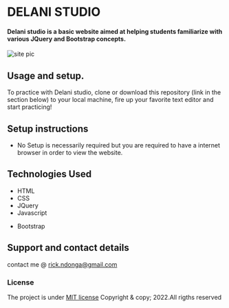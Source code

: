 # DELANI STUDIO
#### Delani studio is a basic website aimed at helping students familiarize with various JQuery and Bootstrap concepts.

<img src="de.png" alt="site pic">

## Usage and setup.
To practice with Delani studio, clone or download this repository (link in the section below) to your local machine, fire up your favorite text editor and start practicing!


## Setup instructions
*  No Setup is necessarily required but you are required to have a internet browser in order to view the website. 


## Technologies Used
* HTML
* CSS
* JQuery
* Javascript
+ Bootstrap

## Support and contact details
contact me @ rick.ndonga@gmail.com
### License
The project is under [MIT license](https://github.com/chegeian/Delani-studio.git)
Copyright & copy; 2022.All rigths reserved
